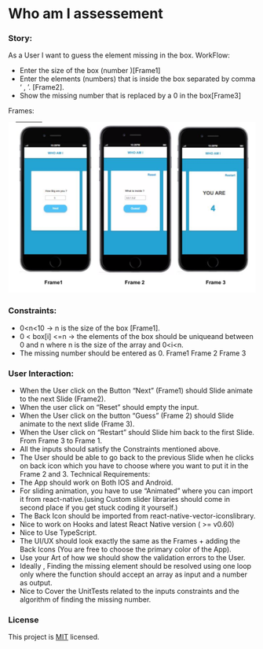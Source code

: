 # Who am I assessement

### Story:

As a User I want to guess the element missing in the box. WorkFlow:

- Enter the size of the box (number )​[Frame1]
- Enter the elements (numbers) that is inside the box separated by comma ‘ , ’.
  [Frame2].
- Show the missing number that is replaced by a 0 in the box ​[Frame3]

Frames:

![frames](docs/res/frames.png)

### Constraints:

- 0<n<10​ -> n is the size of the box ​[Frame1].
- 0 < box[i] <=n​ -> the elements of the box should be ​unique​ and between 0 and
  n where n is the size of the array and 0<i<n.
- The missing number should be entered as 0.
  ​Frame1 ​Frame 2 ​Frame 3

### User Interaction:

- When the User click on the Button “Next” (Frame1) should Slide animate to the
  next Slide (Frame2).
- When the user click on “Reset” should empty the input.
- When the User click on the button “Guess” (Frame 2) should Slide animate to the
  next slide (Frame 3).
- When the User click on “Restart” should Slide him back to the first Slide. From
  Frame 3 to Frame 1.
- All the inputs should satisfy the Constraints mentioned above.
- The User should be able to go back to the previous Slide when he clicks on back
  icon which you have to choose where you want to put it in the Frame 2 and 3.
  Technical Requirements:
- The App should work on Both IOS and Android.
- For sliding animation, you have to use “Animated” where you can import it from
  react-native.(using Custom slider libraries should come in second place if you get
  stuck coding it yourself.)
- The Back Icon should be imported from ​react-native-vector-icons​ library.
- Nice to work on Hooks and latest React Native version ( >= v0.60)
- Nice to Use TypeScript.
- The UI/UX should look exactly the same as the Frames + adding the Back Icons
  (You are free to choose the primary color of the App).
- Use your Art of how we should show the validation errors to the User.
- Ideally , Finding the missing element should be resolved using one loop only
  where the function should accept an array as input and a number as output.
- Nice to Cover the UnitTests related to the inputs constraints and the algorithm of
  finding the missing number.

### License

This project is [MIT](LICENSE) licensed.
